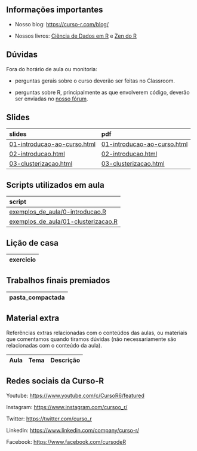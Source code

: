 
<!-- README.md is generated from README.Rmd. Please edit that file -->

## Informações importantes

-   Nosso blog: <https://curso-r.com/blog/>

-   Nossos livros: [Ciência de Dados em R](https://livro.curso-r.com/) e
    [Zen do R](https://curso-r.github.io/zen-do-r/)

## Dúvidas

Fora do horário de aula ou monitoria:

-   perguntas gerais sobre o curso deverão ser feitas no Classroom.

-   perguntas sobre R, principalmente as que envolverem código, deverão
    ser enviadas no [nosso fórum](https://discourse.curso-r.com/).

## Slides

| slides                                                                                                      | pdf                                                                                                         |
|:------------------------------------------------------------------------------------------------------------|:------------------------------------------------------------------------------------------------------------|
| [01-introducao-ao-curso.html](https://curso-r.github.io/main-nao-superv/slides/01-introducao-ao-curso.html) | [01-introducao-ao-curso.html](https://curso-r.github.io/main-nao-superv/slides/01-introducao-ao-curso.html) |
| [02-introducao.html](https://curso-r.github.io/main-nao-superv/slides/02-introducao.html)                   | [02-introducao.html](https://curso-r.github.io/main-nao-superv/slides/02-introducao.html)                   |
| [03-clusterizacao.html](https://curso-r.github.io/main-nao-superv/slides/03-clusterizacao.html)             | [03-clusterizacao.html](https://curso-r.github.io/main-nao-superv/slides/03-clusterizacao.html)             |

## Scripts utilizados em aula

| script                                                                                                                              |
|:------------------------------------------------------------------------------------------------------------------------------------|
| [exemplos_de_aula/0-introducao.R](https://github.com/curso-r/202208-nao-superv/blob/master/exemplos_de_aula/0-introducao.R)         |
| [exemplos_de_aula/01-clusterizacao.R](https://github.com/curso-r/202208-nao-superv/blob/master/exemplos_de_aula/01-clusterizacao.R) |

## Lição de casa

| exercicio |
|:----------|

## Trabalhos finais premiados

| pasta_compactada |
|:-----------------|

## Material extra

Referências extras relacionadas com o conteúdos das aulas, ou materiais
que comentamos quando tiramos dúvidas (não necessariamente são
relacionadas com o conteúdo da aula).

| Aula | Tema | Descrição |
|:-----|:-----|:----------|

## Redes sociais da Curso-R

Youtube: <https://www.youtube.com/c/CursoR6/featured>

Instagram: <https://www.instagram.com/cursoo_r/>

Twitter: <https://twitter.com/curso_r>

Linkedin: <https://www.linkedin.com/company/curso-r/>

Facebook: <https://www.facebook.com/cursodeR>
